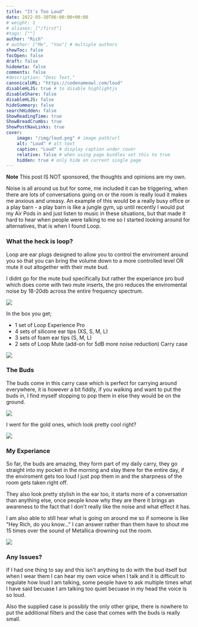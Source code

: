 ```yaml
---
title: "It's Too Loud"
date: 2022-05-30T06:00:00+00:00
# weight: 1
# aliases: ["/first"]
#tags: [""]
author: "Rich"
# author: ["Me", "You"] # multiple authors
showToc: false
TocOpen: false
draft: false
hidemeta: false
comments: false
#description: "Desc Text."
canonicalURL: "https://codenameowl.com/loud"
disableHLJS: true # to disable highlightjs
disableShare: false
disableHLJS: false
hideSummary: false
searchHidden: false
ShowReadingTime: true
ShowBreadCrumbs: true
ShowPostNavLinks: true
cover:
    image: "/img/loud.png" # image path/url
    alt: "Loud" # alt text
    caption: "Loud" # display caption under cover
    relative: false # when using page bundles set this to true
    hidden: true # only hide on current single page
---
```


**Note** This post IS NOT sponsored, the thoughts and opinions are my own. 

Noise is all around us but for some, me included it can be triggering, when there are lots of conversations going on or the room is really loud it makes me anxious and uneasy. An example of this would be a really busy office or a play barn - a play barn is like a jungle gym, up until recently I would put my Air Pods in and just listen to music in these situations, but that made it hard to hear when people were talking to me so I started looking around for alternatives, that is when I found Loop. 

### What the heck is loop?

Loop are ear plugs designed to allow you to control the enviroment around you so that you can bring the volume down to a more controlled level OR mute it out altogether with their mute bud. 

I didnt go for the mute bud specifically but rather the experiance pro bud which does come with two mute inserts, the pro reduces the enviromental noise by 18-20db across the entire frequency spectrum. 

![](/img/loop-ear-buds-1.jpg)

In the box you get;

 - 1 set of Loop Experience Pro
 - 4 sets of silicone ear tips (XS, S, M, L)
 - 3 sets of foam ear tips (S, M, L)
 - 2 sets of Loop Mute (add-on for 5dB more noise reduction)
Carry case

![](/img/loop-ear-buds-2.jpg)

### The Buds

The buds come in this carry case which is perfect for carrying around everywhere, it is however a bit fiddly, if you walking and want to put the buds in, I find myself stopping to pop them in else they would be on the ground. 

![](/img/loop-ear-buds-3.png)

I went for the gold ones, which look pretty cool right?

![](/img/loop-ear-buds-4.png)

### My Experiance

So far, the buds are amazing, they form part of my daily carry, they go straight into my pocket in the morning and stay there for the entire day, if the enviroment gets too loud I just pop them in and the sharpness of the room gets taken right off. 

They also look pretty stylish in the ear too, it starts more of a conversation than anything else, once people know why they are there it brings an awareness to the fact that I don't really like the noise and what effect it has. 

I am also able to still hear what is going on around me so if someone is like "Hey Rich, do you know..." I can answer rather than them have to shout me 15 times over the sound of Metallica drowning out the room. 

![](/img/loop-ear-buds-5.jpg)

### Any Issues?

If I had one thing to say and this isn't anything to do with the bud itself but when I wear them I can hear my own voice when I talk and it is difficult to regulate how loud I am talking, some people have to ask multiple times what I have said becuase I am talking too quiet becuase in my head the voice is so loud. 

Also the supplied case is possibly the only other gripe, there is nowhere to put the additional filters and the case that comes with the buds is really small. 



